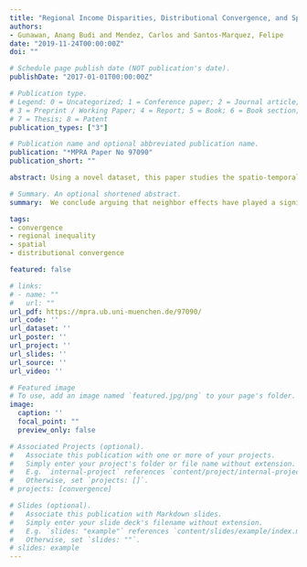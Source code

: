 ```yaml
---
title: "Regional Income Disparities, Distributional Convergence, and Spatial Effects: Evidence from Indonesia"
authors:
- Gunawan, Anang Budi and Mendez, Carlos and Santos-Marquez, Felipe  
date: "2019-11-24T00:00:00Z"
doi: ""

# Schedule page publish date (NOT publication's date).
publishDate: "2017-01-01T00:00:00Z"

# Publication type.
# Legend: 0 = Uncategorized; 1 = Conference paper; 2 = Journal article;
# 3 = Preprint / Working Paper; 4 = Report; 5 = Book; 6 = Book section;
# 7 = Thesis; 8 = Patent
publication_types: ["3"]

# Publication name and optional abbreviated publication name.
publication: "*MPRA Paper No 97090"
publication_short: ""

abstract: Using a novel dataset, this paper studies the spatio-temporal dynamics of income per capita across provinces and districts in Indonesia over the 2000-2017 period. First, an exploratory spatial analysis suggests that spatial autocorrelation is only significant at the district level and it appears to be robust from 2013 to 2017. Thus, at the district level, we proceed to use a spatial filtering model for decomposing income into a spatially independent component and a spatial residual. Next, through the lens of a distributional convergence framework, we find that the non-filtered income is characterized by a lack of regional mobility. In contrast, the spatially independent component shows a pattern of polarization. We conclude arguing that neighbor effects have played a significant role in reducing regional polarization in Indonesia.

# Summary. An optional shortened abstract.
summary:  We conclude arguing that neighbor effects have played a significant role in reducing regional polarization in Indonesia.

tags:
- convergence
- regional inequality 
- spatial
- distributional convergence

featured: false

# links:
# - name: ""
#   url: ""
url_pdf: https://mpra.ub.uni-muenchen.de/97090/
url_code: ''
url_dataset: ''
url_poster: ''
url_project: ''
url_slides: ''
url_source: ''
url_video: ''

# Featured image
# To use, add an image named `featured.jpg/png` to your page's folder.
image:
  caption: ''
  focal_point: ""
  preview_only: false

# Associated Projects (optional).
#   Associate this publication with one or more of your projects.
#   Simply enter your project's folder or file name without extension.
#   E.g. `internal-project` references `content/project/internal-project/index.md`.
#   Otherwise, set `projects: []`.
# projects: [convergence]

# Slides (optional).
#   Associate this publication with Markdown slides.
#   Simply enter your slide deck's filename without extension.
#   E.g. `slides: "example"` references `content/slides/example/index.md`.
#   Otherwise, set `slides: ""`.
# slides: example
---
```

